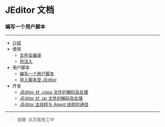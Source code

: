 # JEditor 文档

### 编写一个用户脚本

---

- [介绍](../Introduce.MD)
- 使用
    - [文件反编译](../Usage/File-Decompile.MD)
    - [热注入](../Usage/Hot-Inject.MD)
- 用户脚本
    - [编写一个用户脚本](Create-Coding.MD)
    - [导入脚本至 JEditor](Import.MD)
- 开发
    - [JEditor 对 .class 文件的解码及处理](../Develop/Class-File-Process.MD)
    - [JEditor 对 .jar 文件的解码及处理](../Develop/Jar-File-Process.MD)
    - [JEditor 主线程与 Agent 线程的通信](../Develop/Socket-Communication.MD)

---

> 提醒: 此页面施工中